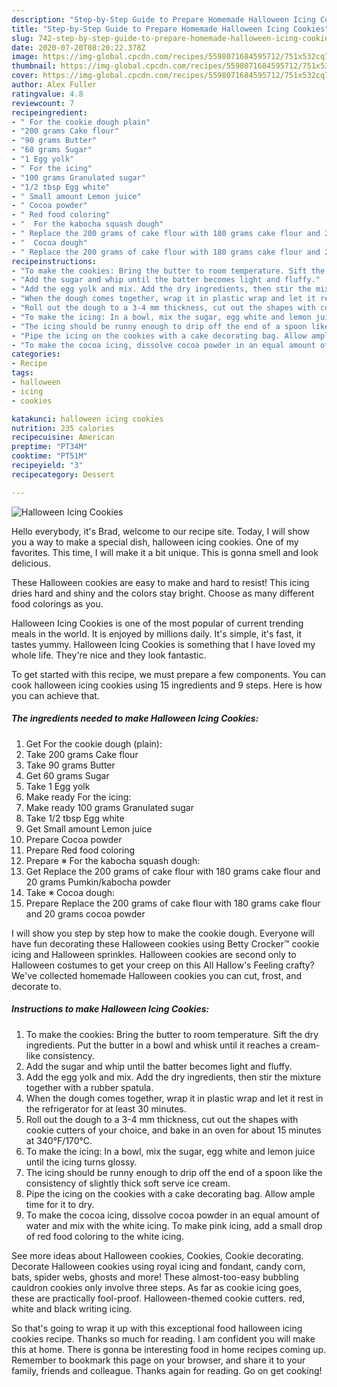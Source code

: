 ```yaml
---
description: "Step-by-Step Guide to Prepare Homemade Halloween Icing Cookies"
title: "Step-by-Step Guide to Prepare Homemade Halloween Icing Cookies"
slug: 742-step-by-step-guide-to-prepare-homemade-halloween-icing-cookies
date: 2020-07-20T08:20:22.378Z
image: https://img-global.cpcdn.com/recipes/5598071684595712/751x532cq70/halloween-icing-cookies-recipe-main-photo.jpg
thumbnail: https://img-global.cpcdn.com/recipes/5598071684595712/751x532cq70/halloween-icing-cookies-recipe-main-photo.jpg
cover: https://img-global.cpcdn.com/recipes/5598071684595712/751x532cq70/halloween-icing-cookies-recipe-main-photo.jpg
author: Alex Fuller
ratingvalue: 4.8
reviewcount: 7
recipeingredient:
- " For the cookie dough plain"
- "200 grams Cake flour"
- "90 grams Butter"
- "60 grams Sugar"
- "1 Egg yolk"
- " For the icing"
- "100 grams Granulated sugar"
- "1/2 tbsp Egg white"
- " Small amount Lemon juice"
- " Cocoa powder"
- " Red food coloring"
- "  For the kabocha squash dough"
- " Replace the 200 grams of cake flour with 180 grams cake flour and 20 grams Pumkinkabocha powder"
- "  Cocoa dough"
- " Replace the 200 grams of cake flour with 180 grams cake flour and 20 grams cocoa powder"
recipeinstructions:
- "To make the cookies: Bring the butter to room temperature. Sift the dry ingredients. Put the butter in a bowl and whisk until it reaches a cream-like consistency."
- "Add the sugar and whip until the batter becomes light and fluffy."
- "Add the egg yolk and mix. Add the dry ingredients, then stir the mixture together with a rubber spatula."
- "When the dough comes together, wrap it in plastic wrap and let it rest in the refrigerator for at least 30 minutes."
- "Roll out the dough to a 3-4 mm thickness, cut out the shapes with cookie cutters of your choice, and bake in an oven for about 15 minutes at 340°F/170°C."
- "To make the icing: In a bowl, mix the sugar, egg white and lemon juice until the icing turns glossy."
- "The icing should be runny enough to drip off the end of a spoon like the consistency of slightly thick soft serve ice cream."
- "Pipe the icing on the cookies with a cake decorating bag. Allow ample time for it to dry."
- "To make the cocoa icing, dissolve cocoa powder in an equal amount of water and mix with the white icing. To make pink icing, add a small drop of red food coloring to the white icing."
categories:
- Recipe
tags:
- halloween
- icing
- cookies

katakunci: halloween icing cookies 
nutrition: 235 calories
recipecuisine: American
preptime: "PT34M"
cooktime: "PT51M"
recipeyield: "3"
recipecategory: Dessert

---
```



![Halloween Icing Cookies](https://img-global.cpcdn.com/recipes/5598071684595712/751x532cq70/halloween-icing-cookies-recipe-main-photo.jpg)

Hello everybody, it's Brad, welcome to our recipe site. Today, I will show you a way to make a special dish, halloween icing cookies. One of my favorites. This time, I will make it a bit unique. This is gonna smell and look delicious.

These Halloween cookies are easy to make and hard to resist! This icing dries hard and shiny and the colors stay bright. Choose as many different food colorings as you.

Halloween Icing Cookies is one of the most popular of current trending meals in the world. It is enjoyed by millions daily. It's simple, it's fast, it tastes yummy. Halloween Icing Cookies is something that I have loved my whole life. They're nice and they look fantastic.


To get started with this recipe, we must prepare a few components. You can cook halloween icing cookies using 15 ingredients and 9 steps. Here is how you can achieve that.

<!--inarticleads1-->

##### The ingredients needed to make Halloween Icing Cookies:

1. Get  For the cookie dough (plain):
1. Take 200 grams Cake flour
1. Take 90 grams Butter
1. Get 60 grams Sugar
1. Take 1 Egg yolk
1. Make ready  For the icing:
1. Make ready 100 grams Granulated sugar
1. Take 1/2 tbsp Egg white
1. Get  Small amount Lemon juice
1. Prepare  Cocoa powder
1. Prepare  Red food coloring
1. Prepare  ※ For the kabocha squash dough:
1. Get  Replace the 200 grams of cake flour with 180 grams cake flour and 20 grams Pumkin/kabocha powder
1. Take  ※ Cocoa dough:
1. Prepare  Replace the 200 grams of cake flour with 180 grams cake flour and 20 grams cocoa powder


I will show you step by step how to make the cookie dough. Everyone will have fun decorating these Halloween cookies using Betty Crocker™ cookie icing and Halloween sprinkles. Halloween cookies are second only to Halloween costumes to get your creep on this All Hallow&#39;s Feeling crafty? We&#39;ve collected homemade Halloween cookies you can cut, frost, and decorate to. 

<!--inarticleads2-->

##### Instructions to make Halloween Icing Cookies:

1. To make the cookies: Bring the butter to room temperature. Sift the dry ingredients. Put the butter in a bowl and whisk until it reaches a cream-like consistency.
1. Add the sugar and whip until the batter becomes light and fluffy.
1. Add the egg yolk and mix. Add the dry ingredients, then stir the mixture together with a rubber spatula.
1. When the dough comes together, wrap it in plastic wrap and let it rest in the refrigerator for at least 30 minutes.
1. Roll out the dough to a 3-4 mm thickness, cut out the shapes with cookie cutters of your choice, and bake in an oven for about 15 minutes at 340°F/170°C.
1. To make the icing: In a bowl, mix the sugar, egg white and lemon juice until the icing turns glossy.
1. The icing should be runny enough to drip off the end of a spoon like the consistency of slightly thick soft serve ice cream.
1. Pipe the icing on the cookies with a cake decorating bag. Allow ample time for it to dry.
1. To make the cocoa icing, dissolve cocoa powder in an equal amount of water and mix with the white icing. To make pink icing, add a small drop of red food coloring to the white icing.


See more ideas about Halloween cookies, Cookies, Cookie decorating. Decorate Halloween cookies using royal icing and fondant, candy corn, bats, spider webs, ghosts and more! These almost-too-easy bubbling cauldron cookies only involve three steps. As far as cookie icing goes, these are practically fool-proof. Halloween-themed cookie cutters. red, white and black writing icing. 

So that's going to wrap it up with this exceptional food halloween icing cookies recipe. Thanks so much for reading. I am confident you will make this at home. There is gonna be interesting food in home recipes coming up. Remember to bookmark this page on your browser, and share it to your family, friends and colleague. Thanks again for reading. Go on get cooking!
